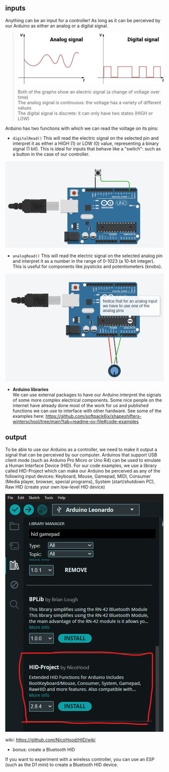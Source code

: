 ## inputs

Anything can be an input for a controller! As long as it can be perceived by our Arduino as either an analog or a digital signal.

> ![Grafika-1.jpg](./assets/Grafika-1.jpg)
>
> Both of the graphs show an electric signal (a change of voltage over time) <br/>
> The analog signal is continuous: the voltage has a variety of different values <br/>
> The digital signal is discrete: it can only have two states (HIGH or LOW)

Arduino has two functions with which we can read the voltage on its pins:

- `digitalRead()`
  This will read the electric signal on the selected pin and interpret it as either a HIGH (1) or LOW (0) value, representing a binary signal (1 bit).
  This is ideal for inputs that behave like a "switch": such as a button in the case of our controller.

![image.png](./assets/button.png)

- `analogRead()`
  This will read the electric signal on the selected analog pin and interpret it as a number in the range of 0-1023 (a 10-bit integer).
  This is useful for components like joysticks and potentiometers (knobs).

![image.png](./assets/potmeter.png)

- **Arduino libraries**<br/>
  We can use external packages to have our Arduino interpret the signals of some more complex electrical components. Some nice people on the internet have already done most of the work for us and published functions we can use to interface with other hardware. See some of the examples here: https://github.com/softpack6ix/shapeshifters-winterschool/tree/main?tab=readme-ov-file#code-examples

## output

To be able to use our Arduino as a controller, we need to make it output a signal that can be perceived by our computer. Arduinos that support USB client mode (such as Arduino Pro Micro or Uno R4) can be used to emulate a Human Interface Device (HID). For our code examples, we use a library called HID-Project which can make our Arduino be perceived as any of the following input devices:
Keyboard, Mouse, Gamepad, MIDI, Consumer (Media player, browser, special programs), System (start/shutdown PC), Raw HID (create your own low-level HID device)

![image.png](./assets/hid-project.png)

wiki: https://github.com/NicoHood/HID/wiki

- bonus: create a Bluetooth HID

If you want to experiment with a wireless controller, you can use an ESP (such as the D1 mini) to create a Bluetooth HID device.
